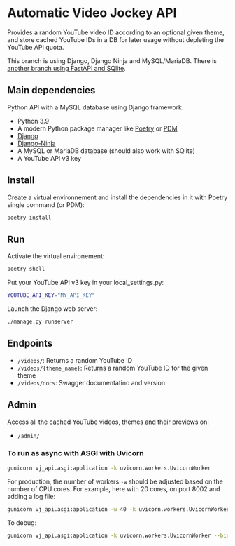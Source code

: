 # Automatic Video Jockey API

Provides a random YouTube video ID according to an optional given theme, and store cached YouTube IDs in a DB for later usage without depleting the YouTube API quota.

This branch is using Django, Django Ninja and MySQL/MariaDB. There is [another branch using FastAPI and SQlite](https://github.com/bolinocroustibat/vj-api/tree/fastapi).


## Main dependencies

Python API with a MySQL database using Django framework.

- Python 3.9
- A modern Python package manager like [Poetry](https://python-poetry.org/) or [PDM](https://pdm.fming.dev/)
- [Django](https://www.djangoproject.com/)
- [Django-Ninja](https://django-ninja.rest-framework.com/)
- A MySQL or MariaDB database (should also work with SQlite)
- A YouTube API v3 key


## Install

Create a virtual environnement and install the dependencies in it with Poetry single command (or PDM):
```sh
poetry install
```

## Run 

Activate the virtual environement:
```sh
poetry shell
```

Put your YouTube API v3 key in your local_settings.py:
```sh
YOUTUBE_API_KEY="MY_API_KEY"
```

Launch the Django web server:
```sh
./manage.py runserver
```

## Endpoints

- `/videos/`: Returns a random YouTube ID
- `/videos/{theme_name}`: Returns a random YouTube ID for the given theme
- `/videos/docs`: Swagger documentatino and version


## Admin

Access all the cached YouTube videos, themes and their previews on:
- `/admin/`


### To run as async with ASGI with Uvicorn

```sh
gunicorn vj_api.asgi:application -k uvicorn.workers.UvicornWorker
```

For production, the number of workers `-w` should be adjusted based on the number of CPU cores.
For example, here with 20 cores, on port 8002 and adding a log file:
```sh
gunicorn vj_api.asgi:application -w 40 -k uvicorn.workers.UvicornWorker --bind "0.0.0.0:8002"
```

To debug:
```sh
gunicorn vj_api.asgi:application -k uvicorn.workers.UvicornWorker --bind "0.0.0.0:8002" --log-level debug
```
